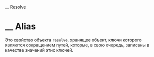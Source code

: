 \_\_ Resolve

# \_\_ Alias

Это свойство объекта `resolve`, хранящее объект, ключи которого являются сокращением путей, которые, в свою очередь, записаны в качестве значений этих ключей.

